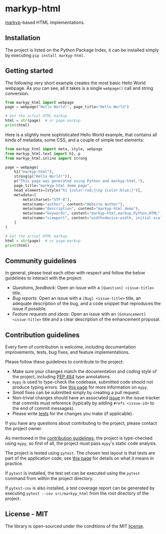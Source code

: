 # markyp-html

[markyp](https://github.com/volfpeter/markyp)-based HTML implementations.

## Installation

The project is listed on the Python Package Index, it can be installed simply by executing `pip install markyp-html`.

## Getting started

The following very short example creates the most basic Hello World webpage. As you can see, all it takes is a single `webpage()` call and string conversion.

```Python
from markyp_html import webpage
page = webpage("Hello World!", page_title="Hello World")

# Get the actual HTML markup.
html = str(page)  # or page.markup
print(html)
```

Here is a slightly more sophisticated Hello World example, that contains all kinds of metadata, some CSS, and a couple of simple text elements:

```Python
from markyp_html import meta, style, webpage
from markyp_html.text import h1, p
from markyp_html.inline import strong

page = webpage(
    h1("markyp-html"),
    strong(p("Hello World!")),
    p("This page was generated using Python and markyp-html."),
    page_title="markyp-html demo page",
    head_elements=[style("h1 {color:red;}\np {color:blue;}")],
    metadata=[
        meta(charset="UTF-8"),
        meta(name="author", content="Website Author"),
        meta(name="description", content="markyp-html demo"),
        meta(name="keywords", content="markyp-html,markup,Python,HTML"),
        meta(name="viewport", content="width=device-width, initial-scale=1.0")
    ]
)

# Get the actual HTML markup.
html = str(page)  # or page.markup
print(html)
```

## Community guidelines

In general, please treat each other with respect and follow the below guidelines to interact with the project:

- _Questions, feedback_: Open an issue with a `[Question] <issue-title>` title.
- _Bug reports_: Open an issue with a `[Bug] <issue-title>` title, an adequate description of the bug, and a code snippet that reproduces the issue if possible.
- _Feature requests and ideas_: Open an issue with an `[Enhancement] <issue-title>` title and a clear description of the enhancement proposal.

## Contribution guidelines

Every form of contribution is welcome, including documentation improvements, tests, bug fixes, and feature implementations.

Please follow these guidelines to contribute to the project:

- Make sure your changes match the documentation and coding style of the project, including [PEP 484](https://www.python.org/dev/peps/pep-0484/) type annotations.
- `mypy` is used to type-check the codebase, submitted code should not produce typing errors. See [this page](http://mypy-lang.org/) for more information on `mypy`.
- _Small_ fixes can be submitted simply by creating a pull request.
- Non-trivial changes should have an associated [issue](#community-guidelines) in the issue tracker that commits must reference (typically by adding `#refs <issue-id>` to the end of commit messages).
- Please write [tests](#testing) for the changes you make (if applicable).

If you have any questions about contributing to the project, please contact the project owner.

As mentioned in the [contribution guidelines](#contribution-guidelines), the project is type-checked using `mypy`, so first of all, the project must pass `mypy`'s static code analysis.

The project is tested using `pytest`. The chosen test layout is that tests are part of the application code, see [this page](https://docs.pytest.org/en/latest/goodpractices.html#tests-as-part-of-application-code) for details on what it means in practice.

If `pytest` is installed, the test set can be executed using the `pytest` command from within the project directory.

If `pytest-cov` is also installed, a test coverage report can be generated by executing `pytest --cov src/markyp_html` from the root directory of the project.

## License - MIT

The library is open-sourced under the conditions of the MIT [license](https://choosealicense.com/licenses/mit/).
